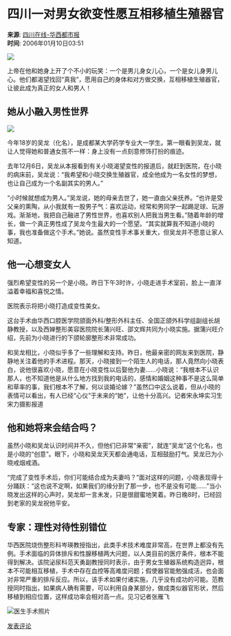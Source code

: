 # 四川一对男女欲变性愿互相移植生殖器官

**来源**: [四川在线-华西都市报](http://www.sina.com.cn)  
**时间**: 2006年01月10日03:51

![](//beacon.sina.com.cn/a.gif?noScript)

上帝在他和她身上开了个不小的玩笑：一个是男儿身女儿心，一个是女儿身男儿心。他们都渴望找回“真我”，愿用自己的身体和对方做交换，互相移植生殖器官，让彼此成为真正的女人和男人！

## 她从小融入男性世界

![](http://image2.sina.com.cn/dy/31/1_1-31-479_2002070116228.gif)

今年18岁的吴龙（化名），是成都某大学药学专业大一学生。第一眼看到吴龙，就让人觉得她和普通女孩不一样：身上没有一点刻意修饰打扮的痕迹。

去年12月6日，吴龙从本报看到有关小晓渴望变性的报道后，就赶到医院，在小晓的病床前，吴龙说：“我希望和小晓交换生殖器官，成全他成为一名女性的梦想，也让自己成为一个名副其实的男人。”

“小时候就想成为男人。”吴龙说，她的母亲去世了，她一直由父亲抚养。“也许是受父亲的熏陶，从小我就有一股男子气：喜欢运动，经常和男同学一起踢足球、玩游戏。渐渐地，我把自己融进了男性世界，也喜欢别人把我当男生看。”随着年龄的增长，做一个真正男性成了吴龙今生最大的一个愿望。“其实就算我不知道小晓的事，我也准备做这个手术。”她说。虽然变性手术事关重大，但吴龙并不愿意让家人知道。

## 他一心想变女人

强烈希望变性的另一个是小晓。昨日下午3时许，小晓走进手术室前，脸上一直洋溢着幸福和喜悦之情。

医院表示将把小晓打造成变性美女。

这台手术由华西口腔医学院颌面外科/整形外科主任、全国正颌外科学组副组长胡静教授，以及西婵整形美容医院院长蒲兴旺、邵文辉共同为小晓实施。据蒲兴旺介绍，先前为小晓进行的下颌轮廓整形术非常成功。

和吴龙相比，小晓似乎多了一些理解和支持。昨日，他最亲密的网友来到医院，静静地关注着他的手术进程。那天，小晓接到一个陌生人的电话，那人竟然向小晓表白，说他很喜欢小晓，愿意在小晓变性以后娶他为妻……小晓说：“我根本不认识那人，也不知道他是从什么地方找到我的电话的，感情和婚姻这种事不是这么简单和草率的事，我们根本不了解，何以谈婚论嫁？”虽然口中这么说着，但从小晓的表情可以看出，有人已经“心仪”于未来的“她”，让他十分高兴。记者宋永坤实习生宋力摄影报道

## 他和她将来会结合吗？

虽然小晓和吴龙认识时间并不久，但他们已非常“亲密”，就连“吴龙”这个化名，也是小晓的“创意”。眼下，小晓和吴龙天天都会通电话，互相鼓励打气。吴龙已为小晓戒烟戒酒。

“完成了变性手术后，你们可能结合成为夫妻吗？”面对这样的问题，小晓表现得十分踊跃：“这也说不定啊，如果我们的缘分到了那一步，也不是没有可能……”当小晓发出这样的心声时，吴龙却一言未发，只是很甜蜜地笑着。昨日晚8时，已经回到老家的吴龙祝他平安。

## 专家：理性对待性别错位

华西医院烧伤整形科岑瑛教授指出，此类手术技术难度非常高，在世界上都没有先例。手术面临的异体排斥和性腺移植两大问题，以人类目前的医疗条件，根本不能得到解决。该院泌尿科范天勇副教授同时表示，由于男女生殖器系统构造迥异，根本不可能相互移植，手术中存在血控等高难度问题；假使器官能勉强成活，也会面对非常严重的排斥反应。所以，该手术如果付诸实施，几乎没有成功的可能。范教授同时指出，如果病人确有需要，可以利用自身某部分，做成类似器官形状，然后移植到相应位置，这样成功率会相对高一点。见习记者张雁飞

![医生手术照片](http://image2.sina.com.cn/c.gif)

[发表评论](http://comment4.news.sina.com.cn/comment/comment4.html?channel=sh&newsid=1-1-8818648&style=0)
<!-- tcd_original_link http://news.sina.com.cn/s/2006-01-10/03517937681s.shtml -->
